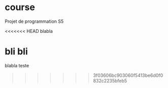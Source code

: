 # course
Projet de programmation S5

<<<<<<< HEAD
blabla


bli bli
=======
blabla teste

>>>>>>> 3f03606bc903060f5413be6d0f0832c2235bfeb5
